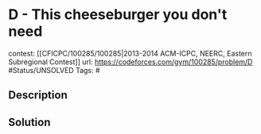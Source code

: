 # D - This cheeseburger you don't need

contest: [[CFICPC/100285/100285|2013-2014 ACM-ICPC, NEERC, Eastern Subregional Contest]]
url: https://codeforces.com/gym/100285/problem/D
#Status/UNSOLVED
Tags: #

## Description

## Solution


